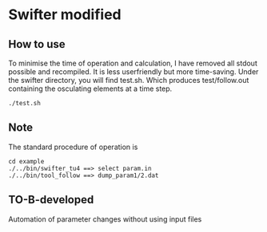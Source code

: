 # Swifter modified

## How to use
To minimise the time of operation and calculation, I have removed all stdout possible and recompiled.
It is less userfriendly but more time-saving. Under the swifter directory, you will find test.sh. Which produces test/follow.out containing the osculating elements at a time step.

```
./test.sh
```

## Note

The standard procedure of operation is 
```
cd example
./../bin/swifter_tu4 ==> select param.in
./../bin/tool_follow ==> dump_param1/2.dat
```

## TO-B-developed
Automation of parameter changes without using input files